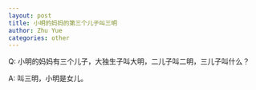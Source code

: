 ```yaml
---
layout: post
title: 小明的妈妈的第三个儿子叫三明
author: Zhu Yue
categories: other
---
```


Q: 小明的妈妈有三个儿子，大独生子叫大明，二儿子叫二明，三儿子叫什么？

A: 叫三明，小明是女儿。
